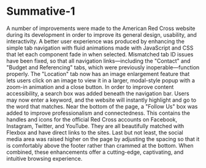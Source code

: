 # Summative-1
A number of improvements were made to the American Red Cross website during its development in order to improve its general design, usability, and interactivity. A better user experience was produced by enhancing the simple tab navigation with fluid animations made with JavaScript and CSS that let each component fade in when selected. Mismatched tab ID issues have been fixed, so that all navigation links—including the "Contact" and "Budget and Referencing" tabs, which were previously inoperable—function properly. The "Location" tab now has an image enlargement feature that lets users click on an image to view it in a larger, modal-style popup with a zoom-in animation and a close button. In order to improve content accessibility, a search box was added beneath the navigation bar. Users may now enter a keyword, and the website will instantly highlight and go to the word that matches. Near the bottom of the page, a "Follow Us" box was added to improve professionalism and connectedness. This contains the handles and icons for the official Red Cross accounts on Facebook, Instagram, Twitter, and YouTube. They are all beautifully matched with Flexbox and have direct links to the sites. Last but not least, the social media area was raised higher on the page by adjusting the spacing so that it is comfortably above the footer rather than crammed at the bottom. When combined, these enhancements offer a cutting-edge, captivating, and intuitive browsing experience.
